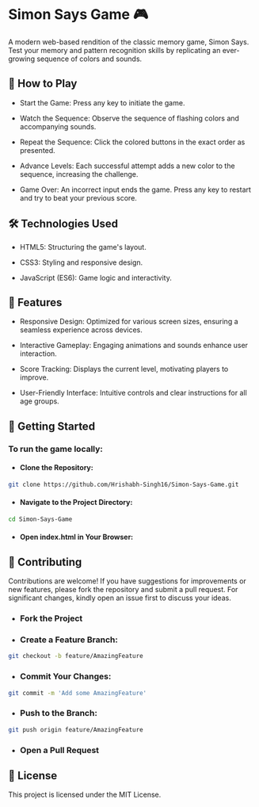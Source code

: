 
# Simon Says Game 🎮

A modern web-based rendition of the classic memory game, Simon Says. Test your memory and pattern recognition skills by replicating an ever-growing sequence of colors and sounds.

## 🧠 How to Play
-  Start the Game: Press any key to initiate the game.

-  Watch the Sequence: Observe the sequence of flashing colors and accompanying sounds.

-  Repeat the Sequence: Click the colored buttons in the exact order as presented.

- Advance Levels: Each successful attempt adds a new color to the sequence, increasing the challenge.

-  Game Over: An incorrect input ends the game. Press any key to restart and try to beat your previous score.
## 🛠️ Technologies Used
- HTML5: Structuring the game's layout.

- CSS3: Styling and responsive design.

- JavaScript (ES6): Game logic and interactivity.
## 🌟 Features
- Responsive Design: Optimized for various screen sizes, ensuring a seamless experience across devices.

- Interactive Gameplay: Engaging animations and sounds enhance user interaction.

- Score Tracking: Displays the current level, motivating players to improve.

- User-Friendly Interface: Intuitive controls and clear instructions for all age groups.
## 🚀 Getting Started
### To run the game locally:
-   #### Clone the Repository:
```bash
git clone https://github.com/Hrishabh-Singh16/Simon-Says-Game.git

```
- #### Navigate to the Project Directory:
```bash
cd Simon-Says-Game
```
- #### Open index.html in Your Browser:



## 🤝 Contributing
Contributions are welcome! If you have suggestions for improvements or new features, please fork the repository and submit a pull request. For significant changes, kindly open an issue first to discuss your ideas.
- ### Fork the Project
- ### Create a Feature Branch:
```bash
git checkout -b feature/AmazingFeature

```
- ### Commit Your Changes:
```bash
git commit -m 'Add some AmazingFeature'

```
- ### Push to the Branch:
```bash
git push origin feature/AmazingFeature

```
- ### Open a Pull Request





## 📄 License
This project is licensed under the MIT License.


